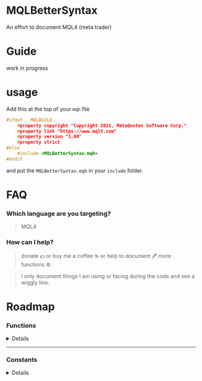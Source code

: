 # MQLBetterSyntax

An effort to document MQL4 (meta trader)

# Guide

work in progress

# usage

Add this at the top of your `mqh` file

```cpp
#ifdef __MQLBUILD__
    #property copyright "Copyright 2021, MetaQuotes Software Corp."
    #property link "https://www.mql5.com"
    #property version "1.00"
    #property strict
#else
    #include <MQLBetterSyntax.mqh>
#endif
```

and put the `MQLBetterSyntax.mqh` in your `include` folder.

# FAQ

### Which language are you targeting?

> MQL4

### How can I help?

> donate :dollar: or buy me a coffee :coffee: or help to document :pen: more functions :gear:

> I only document things I am using or facing during the code and see a wiggly line.

# Roadmap

### Functions

<details>

- [ ] AccountBalance
- [ ] AccountCompany
- [ ] AccountCredit
- [ ] AccountCurrency
- [ ] AccountEquity
- [ ] AccountFreeMargin
- [ ] AccountFreeMarginCheck
- [ ] AccountFreeMarginMode
- [ ] AccountInfoDouble
- [ ] AccountInfoInteger
- [ ] AccountInfoString
- [ ] AccountLeverage
- [ ] AccountMargin
- [ ] AccountName
- [ ] AccountNumber
- [ ] AccountProfit
- [ ] AccountServer
- [ ] AccountStopoutLevel
- [ ] AccountStopoutMode
- [ ] acos
- [ ] Alert
- [ ] ArrayBsearch
- [ ] ArrayCompare
- [ ] ArrayCopy
- [ ] ArrayCopyRates
- [ ] ArrayCopySeries
- [ ] ArrayDimension
- [ ] ArrayFill
- [ ] ArrayFree
- [ ] ArrayGetAsSeries
- [ ] ArrayInitialize
- [ ] ArrayIsDynamic
- [ ] ArrayIsSeries
- [ ] ArrayMaximum
- [ ] ArrayMinimum
- [ ] ArrayRange
- [ ] ArrayResize
- [ ] ArraySetAsSeries
- [ ] ArraySize
- [ ] ArraySort
- [ ] asin
- [ ] atan
- [ ] Bars
- [ ] ceil
- [x] CharArrayToString
- [ ] ChartApplyTemplate
- [ ] ChartClose
- [ ] ChartFirst
- [ ] ChartGetDouble
- [ ] ChartGetInteger
- [ ] ChartGetString
- [ ] ChartID
- [ ] ChartIndicatorDelete
- [ ] ChartIndicatorName
- [ ] ChartIndicatorsTotal
- [ ] ChartNavigate
- [ ] ChartNext
- [ ] ChartOpen
- [ ] CharToStr
- [ ] CharToString
- [ ] ChartPeriod
- [ ] ChartPriceOnDropped
- [ ] ChartRedraw
- [ ] ChartSaveTemplate
- [ ] ChartScreenShot
- [ ] ChartSetDouble
- [ ] ChartSetInteger
- [ ] ChartSetString
- [ ] ChartSetSymbolPeriod
- [ ] ChartSymbol
- [ ] ChartTimeOnDropped
- [ ] ChartTimePriceToXY
- [ ] ChartWindowFind
- [ ] ChartWindowOnDropped
- [ ] ChartXOnDropped
- [ ] ChartXYToTimePrice
- [ ] ChartYOnDropped
- [ ] CheckPointer
- [ ] ColorToARGB
- [ ] ColorToString
- [ ] Comment
- [ ] CopyClose
- [ ] CopyHigh
- [ ] CopyLow
- [ ] CopyOpen
- [ ] CopyRates
- [ ] CopyTickVolume
- [ ] CopyTime
- [ ] cos
- [ ] CryptDecode
- [ ] CryptEncode
- [ ] Day
- [ ] DayOfWeek
- [ ] DayOfYear
- [ ] DebugBreak
- [ ] Digits
- [ ] DoubleToStr
- [ ] DoubleToString
- [ ] EnumToString
- [ ] EventChartCustom
- [ ] EventKillTimer
- [ ] EventSetMillisecondTimer
- [ ] EventSetTimer
- [ ] exp
- [ ] ExpertRemove
- [ ] fabs
- [ ] FileClose
- [ ] FileCopy
- [ ] FileDelete
- [ ] FileFindClose
- [ ] FileFindFirst
- [ ] FileFindNext
- [ ] FileFlush
- [ ] FileGetInteger
- [ ] FileIsEnding
- [ ] FileIsExist
- [ ] FileIsLineEnding
- [ ] FileMove
- [ ] FileOpen
- [ ] FileOpenHistory
- [ ] FileReadArray
- [ ] FileReadBool
- [ ] FileReadDatetime
- [ ] FileReadDouble
- [ ] FileReadFloat
- [ ] FileReadInteger
- [ ] FileReadLong
- [ ] FileReadNumber
- [ ] FileReadString
- [ ] FileReadStruct
- [ ] FileSeek
- [ ] FileSize
- [ ] FileTell
- [ ] FileWrite
- [ ] FileWriteArray
- [ ] FileWriteDouble
- [ ] FileWriteFloat
- [ ] FileWriteInteger
- [ ] FileWriteLong
- [ ] FileWriteString
- [ ] FileWriteStruct
- [ ] floor
- [ ] fmax
- [ ] fmin
- [ ] fmod
- [ ] FolderClean
- [ ] FolderCreate
- [ ] FolderDelete
- [ ] GetLastError
- [x] GetPointer
- [ ] GetTickCount
- [ ] GlobalVariableCheck
- [ ] GlobalVariableDel
- [ ] GlobalVariableGet
- [ ] GlobalVariableName
- [ ] GlobalVariablesDeleteAll
- [ ] GlobalVariableSet
- [ ] GlobalVariableSetOnCondition
- [ ] GlobalVariablesFlush
- [ ] GlobalVariablesTotal
- [ ] GlobalVariableTemp
- [ ] GlobalVariableTime
- [ ] HideTestIndicators
- [ ] Hour
- [ ] iAC
- [ ] iAD
- [ ] iADX
- [ ] iAlligator
- [ ] iAO
- [ ] iATR
- [ ] iBands
- [ ] iBandsOnArray
- [ ] iBars
- [ ] iBarShift
- [ ] iBearsPower
- [ ] iBullsPower
- [ ] iBWMFI
- [ ] iCCI
- [ ] iCCIOnArray
- [ ] iClose
- [ ] iCustom
- [ ] iDeMarker
- [ ] iEnvelopes
- [ ] iEnvelopesOnArray
- [ ] iForce
- [ ] iFractals
- [ ] iGator
- [ ] iHigh
- [ ] iHighest
- [ ] iIchimoku
- [ ] iLow
- [ ] iLowest
- [ ] iMA
- [ ] iMACD
- [ ] iMAOnArray
- [ ] iMFI
- [ ] iMomentum
- [ ] iMomentumOnArray
- [ ] IndicatorBuffers
- [ ] IndicatorCounted
- [ ] IndicatorDigits
- [ ] IndicatorSetDouble
- [ ] IndicatorSetInteger
- [ ] IndicatorSetString
- [ ] IndicatorShortName
- [ ] IntegerToString
- [ ] iOBV
- [ ] iOpen
- [ ] iOsMA
- [ ] iRSI
- [ ] iRSIOnArray
- [ ] iRVI
- [ ] iSAR
- [ ] IsConnected
- [ ] IsDemo
- [ ] IsDllsAllowed
- [ ] IsExpertEnabled
- [ ] IsLibrariesAllowed
- [ ] IsOptimization
- [ ] IsStopped
- [ ] iStdDev
- [ ] iStdDevOnArray
- [ ] IsTesting
- [ ] iStochastic
- [ ] IsTradeAllowed
- [ ] IsTradeContextBusy
- [ ] IsVisualMode
- [ ] iTime
- [ ] iVolume
- [ ] iWPR
- [ ] log
- [ ] log10
- [ ] MarketInfo
- [ ] MathAbs
- [ ] MathArccos
- [ ] MathArcsin
- [ ] MathArctan
- [ ] MathCeil
- [ ] MathCos
- [ ] MathExp
- [ ] MathFloor
- [ ] MathIsValidNumber
- [ ] MathLog
- [ ] MathLog10
- [ ] MathMax
- [ ] MathMin
- [ ] MathMod
- [ ] MathPow
- [ ] MathRand
- [ ] MathRound
- [ ] MathSin
- [ ] MathSqrt
- [ ] MathSrand
- [ ] MathTan
- [ ] MessageBox
- [ ] Minute
- [ ] Month
- [ ] MQLInfoInteger
- [ ] MQLInfoString
- [ ] MQLSetInteger
- [ ] NormalizeDouble
- [ ] ObjectCreate
- [ ] ObjectDelete
- [ ] ObjectDescription
- [ ] ObjectFind
- [ ] ObjectGet
- [ ] ObjectGetDouble
- [ ] ObjectGetFiboDescription
- [ ] ObjectGetInteger
- [ ] ObjectGetShiftByValue
- [ ] ObjectGetString
- [ ] ObjectGetTimeByValue
- [ ] ObjectGetValueByShift
- [ ] ObjectGetValueByTime
- [ ] ObjectMove
- [ ] ObjectName
- [ ] ObjectsDeleteAll
- [ ] ObjectSet
- [ ] ObjectSetDouble
- [ ] ObjectSetFiboDescription
- [ ] ObjectSetInteger
- [ ] ObjectSetString
- [ ] ObjectSetText
- [ ] ObjectsTotal
- [ ] ObjectType
- [ ] OrderClose
- [ ] OrderCloseBy
- [ ] OrderClosePrice
- [ ] OrderCloseTime
- [ ] OrderComment
- [ ] OrderCommission
- [ ] OrderDelete
- [ ] OrderExpiration
- [ ] OrderLots
- [ ] OrderMagicNumber
- [ ] OrderModify
- [ ] OrderOpenPrice
- [ ] OrderOpenTime
- [ ] OrderPrint
- [ ] OrderProfit
- [ ] OrderSelect
- [x] OrderSend
- [ ] OrdersHistoryTotal
- [ ] OrderStopLoss
- [ ] OrdersTotal
- [ ] OrderSwap
- [ ] OrderSymbol
- [ ] OrderTakeProfit
- [ ] OrderTicket
- [ ] OrderType
- [ ] Period
- [ ] Period
- [ ] PeriodSeconds
- [ ] PlaySound
- [ ] Point
- [ ] pow
- [ ] Print
- [ ] PrintFormat
- [ ] rand
- [ ] RefreshRates
- [ ] ResetLastError
- [ ] ResourceCreate
- [ ] ResourceFree
- [ ] ResourceReadImage
- [ ] ResourceSave
- [ ] round
- [ ] Seconds
- [ ] SendFTP
- [ ] SendMail
- [ ] SendNotification
- [ ] SeriesInfoInteger
- [ ] SetIndexArrow
- [ ] SetIndexBuffer
- [ ] SetIndexDrawBegin
- [ ] SetIndexEmptyValue
- [ ] SetIndexLabel
- [ ] SetIndexShift
- [ ] SetIndexStyle
- [ ] SetLevelStyle
- [ ] SetLevelValue
- [ ] ShortArrayToString
- [ ] ShortToString
- [ ] SignalBaseGetDouble
- [ ] SignalBaseGetInteger
- [ ] SignalBaseGetString
- [ ] SignalBaseSelect
- [ ] SignalBaseTotal
- [ ] SignalInfoGetDouble
- [ ] SignalInfoGetInteger
- [ ] SignalInfoGetString
- [ ] SignalInfoSetDouble
- [ ] SignalInfoSetInteger
- [ ] SignalSubscribe
- [ ] SignalUnsubscribe
- [ ] sin
- [ ] Sleep
- [ ] sqrt
- [ ] srand
- [ ] StringAdd
- [ ] StringBufferLen
- [ ] StringCompare
- [ ] StringConcatenate
- [ ] StringFill
- [ ] StringFind
- [ ] StringFormat
- [ ] StringGetChar
- [ ] StringGetCharacter
- [ ] StringInit
- [ ] StringLen
- [ ] StringReplace
- [ ] StringSetChar
- [ ] StringSetCharacter
- [ ] StringSplit
- [ ] StringSubstr
- [x] StringToCharArray
- [ ] StringToColor
- [ ] StringToDouble
- [ ] StringToInteger
- [ ] StringToLower
- [ ] StringToShortArray
- [ ] StringToTime
- [ ] StringToUpper
- [ ] StringTrimLeft
- [ ] StringTrimRight
- [ ] StrToDouble
- [ ] StrToInteger
- [ ] StrToTime
- [ ] StructToTime
- [x] Symbol
- [x] SymbolInfoDouble
- [ ] SymbolInfoInteger
- [ ] SymbolInfoSessionQuote
- [ ] SymbolInfoSessionTrade
- [ ] SymbolInfoString
- [ ] SymbolInfoTick
- [ ] SymbolName
- [ ] SymbolSelect
- [ ] SymbolsTotal
- [ ] tan
- [ ] TerminalClose
- [ ] TerminalCompany
- [ ] TerminalInfoDouble
- [ ] TerminalInfoInteger
- [ ] TerminalInfoString
- [ ] TerminalName
- [ ] TerminalPath
- [ ] TesterStatistics
- [ ] TextGetSize
- [ ] TextOut
- [ ] TextSetFont
- [ ] TimeCurrent
- [ ] TimeDay
- [ ] TimeDaylightSavings
- [ ] TimeDayOfWeek
- [ ] TimeDayOfYear
- [ ] TimeGMT
- [ ] TimeGMTOffset
- [ ] TimeHour
- [ ] TimeLocal
- [ ] TimeMinute
- [ ] TimeMonth
- [ ] TimeSeconds
- [ ] TimeToStr
- [ ] TimeToString
- [ ] TimeToStruct
- [ ] TimeYear
- [ ] UninitializeReason
- [ ] WebRequest
- [ ] WindowBarsPerChart
- [ ] WindowExpertName
- [ ] WindowFind
- [ ] WindowFirstVisibleBar
- [ ] WindowHandle
- [ ] WindowIsVisible
- [ ] WindowOnDropped
- [ ] WindowPriceMax
- [ ] WindowPriceMin
- [ ] WindowPriceOnDropped
- [ ] WindowRedraw
- [ ] WindowScreenShot
- [ ] WindowsTotal
- [ ] WindowTimeOnDropped
- [ ] WindowXOnDropped
- [ ] WindowYOnDropped
- [ ] Year
- [ ] ZeroMemory

</details>

---

### Constants

<details>

- [ ] \_\_DATE\_\_
- [ ] \_\_DATETIME\_\_
- [ ] \_\_FILE\_\_
- [ ] \_\_FUNCSIG\_\_
- [ ] \_\_FUNCTION\_\_
- [ ] \_\_LINE\_\_
- [x] \_\_MQLBUILD**, \_\_MQL4BUILD**
- [ ] \_\_PATH\_\_
- [ ] ACCOUNT_BALANCE
- [ ] ACCOUNT_COMPANY
- [ ] ACCOUNT_CREDIT
- [ ] ACCOUNT_CURRENCY
- [ ] ACCOUNT_EQUITY
- [ ] ACCOUNT_MARGIN_FREE
- [ ] ACCOUNT_LEVERAGE
- [ ] ACCOUNT_LIMIT_ORDERS
- [ ] ACCOUNT_LOGIN
- [ ] ACCOUNT_MARGIN
- [ ] ACCOUNT_MARGIN_LEVEL
- [ ] ACCOUNT_MARGIN_SO_CALL
- [ ] ACCOUNT_MARGIN_SO_MODE
- [ ] ACCOUNT_MARGIN_SO_SO
- [ ] ACCOUNT_NAME
- [ ] ACCOUNT_PROFIT
- [ ] ACCOUNT_SERVER
- [ ] ACCOUNT_STOPOUT_MODE_MONEY
- [ ] ACCOUNT_STOPOUT_MODE_PERCENT
- [ ] ACCOUNT_TRADE_ALLOWED
- [ ] ACCOUNT_TRADE_EXPERT
- [ ] ACCOUNT_TRADE_MODE
- [ ] ACCOUNT_TRADE_MODE_CONTEST
- [ ] ACCOUNT_TRADE_MODE_DEMO
- [ ] ACCOUNT_TRADE_MODE_REAL
- [ ] ALIGN_CENTER
- [ ] ALIGN_LEFT
- [ ] ALIGN_RIGHT
- [ ] ANCHOR_BOTTOM
- [ ] ANCHOR_CENTER
- [ ] ANCHOR_LEFT
- [ ] ANCHOR_LEFT_LOWER
- [ ] ANCHOR_LEFT_UPPER
- [ ] ANCHOR_LOWER
- [ ] ANCHOR_RIGHT
- [ ] ANCHOR_RIGHT_LOWER
- [ ] ANCHOR_RIGHT_UPPER
- [ ] ANCHOR_TOP
- [ ] ANCHOR_UPPER
- [ ] BORDER_FLAT
- [ ] BORDER_RAISED
- [ ] BORDER_SUNKEN
- [ ] CHAR_MAX
- [ ] CHAR_MIN
- [ ] CHART_AUTOSCROLL
- [ ] CHART_BARS
- [ ] CHART_BEGIN
- [ ] CHART_BRING_TO_TOP
- [ ] CHART_CANDLES
- [ ] CHART_COLOR_ASK
- [ ] CHART_COLOR_BACKGROUND
- [ ] CHART_COLOR_BID
- [ ] CHART_COLOR_CANDLE_BEAR
- [ ] CHART_COLOR_CANDLE_BULL
- [ ] CHART_COLOR_CHART_DOWN
- [ ] CHART_COLOR_CHART_LINE
- [ ] CHART_COLOR_CHART_UP
- [ ] CHART_COLOR_FOREGROUND
- [ ] CHART_COLOR_GRID
- [ ] CHART_COLOR_LAST
- [ ] CHART_COLOR_STOP_LEVEL
- [ ] CHART_COLOR_VOLUME
- [ ] CHART_COMMENT
- [ ] CHART_CURRENT_POS
- [ ] CHART_DRAG_TRADE_LEVELS
- [ ] CHART_END
- [ ] CHART_EVENT_MOUSE_MOVE
- [ ] CHART_EVENT_OBJECT_CREATE
- [ ] CHART_EVENT_OBJECT_DELETE
- [ ] CHART_FIRST_VISIBLE_BAR
- [ ] CHART_FIXED_MAX
- [ ] CHART_FIXED_MIN
- [ ] CHART_FIXED_POSITION
- [ ] CHART_FOREGROUND
- [ ] CHART_HEIGHT_IN_PIXELS
- [ ] CHART_IS_OFFLINE
- [ ] CHART_LINE
- [ ] CHART_MODE
- [ ] CHART_MOUSE_SCROLL
- [ ] CHART_POINTS_PER_BAR
- [ ] CHART_PRICE_MAX
- [ ] CHART_PRICE_MIN
- [ ] CHART_SCALE
- [ ] CHART_SCALE_PT_PER_BAR
- [ ] CHART_SCALEFIX
- [ ] CHART_SCALEFIX_11
- [ ] CHART_SHIFT
- [ ] CHART_SHIFT_SIZE
- [ ] CHART_SHOW_ASK_LINE
- [ ] CHART_SHOW_BID_LINE
- [ ] CHART_SHOW_DATE_SCALE
- [ ] CHART_SHOW_GRID
- [ ] CHART_SHOW_LAST_LINE
- [ ] CHART_SHOW_OBJECT_DESCR
- [ ] CHART_SHOW_OHLC
- [ ] CHART_SHOW_PERIOD_SEP
- [ ] CHART_SHOW_PRICE_SCALE
- [ ] CHART_SHOW_TRADE_LEVELS
- [ ] CHART_SHOW_VOLUMES
- [ ] CHART_VISIBLE_BARS
- [ ] CHART_VOLUME_HIDE
- [ ] CHART_VOLUME_TICK
- [ ] CHART_WIDTH_IN_BARS
- [ ] CHART_WIDTH_IN_PIXELS
- [ ] CHART_WINDOW_HANDLE
- [ ] CHART_WINDOW_IS_VISIBLE
- [ ] CHART_WINDOW_YDISTANCECHART_WINDOWS_TOTAL
- [ ] CHARTEVENT_CHART_CHANGE
- [ ] CHARTEVENT_CLICK
- [ ] CHARTEVENT_CUSTOM
- [ ] CHARTEVENT_CUSTOM_LAST
- [ ] CHARTEVENT_KEYDOWN
- [ ] CHARTEVENT_MOUSE_MOVE
- [ ] CHARTEVENT_OBJECT_CHANGE
- [ ] CHARTEVENT_OBJECT_CLICK
- [ ] CHARTEVENT_OBJECT_CREATE
- [ ] CHARTEVENT_OBJECT_DELETE
- [ ] CHARTEVENT_OBJECT_DRAG
- [ ] CHARTEVENT_OBJECT_ENDEDIT
- [ ] CHARTS_MAX
- [x] CLR_NONE, clrNONE
- [x] clrAliceBlue
- [x] clrAntiqueWhite
- [x] clrAqua
- [x] clrAquamarine
- [x] clrBeige
- [x] clrBisque
- [x] clrBlack
- [x] clrBlanchedAlmond
- [x] clrBlue
- [x] clrBlueViolet
- [x] clrBrown
- [x] clrBurlyWood
- [x] clrCadetBlue
- [x] clrChartreuse
- [x] clrChocolate
- [x] clrCoral
- [x] clrCornflowerBlue
- [x] clrCornsilk
- [x] clrCrimson
- [x] clrDarkBlue
- [x] clrDarkGoldenrod
- [x] clrDarkGray
- [x] clrDarkGreen
- [x] clrDarkKhaki
- [x] clrDarkOliveGreen
- [x] clrDarkOrange
- [x] clrDarkOrchid
- [x] clrDarkSalmon
- [x] clrDarkSeaGreen
- [x] clrDarkSlateBlue
- [x] clrDarkSlateGray
- [x] clrDarkTurquoise
- [x] clrDarkViolet
- [x] clrDeepPink
- [x] clrDeepSkyBlue
- [x] clrDimGray
- [x] clrDodgerBlue
- [x] clrFireBrick
- [x] clrForestGreen
- [x] clrGainsboro
- [x] clrGold
- [x] clrGoldenrod
- [x] clrGray
- [x] clrGreen
- [x] clrGreenYellow
- [x] clrHoneydew
- [x] clrHotPink
- [x] clrIndianRed
- [x] clrIndigo
- [x] clrIvory
- [x] clrKhaki
- [x] clrLavender
- [x] clrLavenderBlush
- [x] clrLawnGreen
- [x] clrLemonChiffon
- [x] clrLightBlue
- [x] clrLightCoral
- [x] clrLightCyan
- [x] clrLightGoldenrod
- [x] clrLightGray
- [x] clrLightGreen
- [x] clrLightPink
- [x] clrLightSalmon
- [x] clrLightSeaGreen
- [x] clrLightSkyBlue
- [x] clrLightSlateGray
- [x] clrLightSteelBlue
- [x] clrLightYellow
- [x] clrLime
- [x] clrLimeGreen
- [x] clrLinen
- [x] clrMagenta
- [x] clrMaroon
- [x] clrMediumAquamarine
- [x] clrMediumBlue
- [x] clrMediumOrchid
- [x] clrMediumPurple
- [x] clrMediumSeaGreen
- [x] clrMediumSlateBlue
- [x] clrMediumSpringGreen
- [x] clrMediumTurquoise
- [x] clrMediumVioletRed
- [x] clrMidnightBlue
- [x] clrMintCream
- [x] clrMistyRose
- [x] clrMoccasin
- [x] clrNavajoWhite
- [x] clrNavy
- [x] clrOldLace
- [x] clrOlive
- [x] clrOliveDrab
- [x] clrOrange
- [x] clrOrangeRed
- [x] clrOrchid
- [x] clrPaleGoldenrod
- [x] clrPaleGreen
- [x] clrPaleTurquoise
- [x] clrPaleVioletRed
- [x] clrPapayaWhip
- [x] clrPeachPuff
- [x] clrPeru
- [x] clrPink
- [x] clrPlum
- [x] clrPowderBlue
- [x] clrPurple
- [x] clrRed
- [x] clrRosyBrown
- [x] clrRoyalBlue
- [x] clrSaddleBrown
- [x] clrSalmon
- [x] clrSandyBrown
- [x] clrSeaGreen
- [x] clrSeashell
- [x] clrSienna
- [x] clrSilver
- [x] clrSkyBlue
- [x] clrSlateBlue
- [x] clrSlateGray
- [x] clrSnow
- [x] clrSpringGreen
- [x] clrSteelBlue
- [x] clrTan
- [x] clrTeal
- [x] clrThistle
- [x] clrTomato
- [x] clrTurquoise
- [x] clrViolet
- [x] clrWheat
- [x] clrWhite
- [x] clrWhiteSmoke
- [x] clrYellow
- [x] clrYellowGreen
- [ ] CORNER_LEFT_LOWER
- [ ] CORNER_LEFT_UPPER
- [ ] CORNER_RIGHT_LOWER
- [ ] CORNER_RIGHT_UPPER
- [x] CP_ACP
- [x] CP_MACCP
- [x] CP_OEMCP
- [x] CP_SYMBOL
- [x] CP_THREAD_ACP
- [x] CP_UTF7
- [x] CP_UTF8
- [ ] CRYPT_AES128
- [ ] CRYPT_AES256
- [ ] CRYPT_ARCH_ZIP
- [ ] CRYPT_BASE64
- [ ] CRYPT_DES
- [ ] CRYPT_HASH_MD5
- [ ] CRYPT_HASH_SHA1
- [ ] CRYPT_HASH_SHA256
- [ ] DBL_DIG
- [ ] DBL_EPSILON
- [ ] DBL_MANT_DIG
- [ ] DBL_MAX
- [ ] DBL_MAX_10_EXP
- [ ] DBL_MAX_EXP
- [ ] DBL_MIN
- [ ] DBL_MIN_10_EXP
- [ ] DBL_MIN_EXP
- [ ] DRAW_ARROW
- [ ] DRAW_HISTOGRAM
- [ ] DRAW_LINE
- [ ] DRAW_NONE
- [ ] DRAW_SECTION
- [ ] DRAW_ZIGZAG
- [ ] EMPTY
- [ ] EMPTY_VALUE
- [ ] ERR_ACCOUNT_DISABLED
- [ ] ERR_ARRAY_AS_PARAMETER_EXPECTED
- [ ] ERR_ARRAY_INDEX_OUT_OF_RANGE
- [ ] ERR_ARRAY_INVALID
- [ ] ERR_BROKER_BUSY
- [ ] ERR_CANNOT_CALL_FUNCTION
- [ ] ERR_CANNOT_LOAD_LIBRARY
- [ ] ERR_CANNOT_OPEN_FILE
- [ ] ERR_CHART_NOREPLY
- [ ] ERR_CHART_NOT_FOUND
- [ ] ERR_CHART_PROP_INVALID
- [ ] ERR_CHARTINDICATOR_NOT_FOUND
- [ ] ERR_CHARTWINDOW_NOT_FOUND
- [ ] ERR_COMMON_ERROR
- [ ] ERR_CUSTOM_INDICATOR_ERROR
- [ ] ERR_DLL_CALLS_NOT_ALLOWED
- [ ] ERR_DLLFUNC_CRITICALERROR
- [ ] ERR_DOUBLE_PARAMETER_EXPECTED
- [ ] ERR_END_OF_FILE
- [ ] ERR_EXTERNAL_CALLS_NOT_ALLOWED
- [ ] ERR_FILE_ARRAYRESIZE_ERROR
- [ ] ERR_FILE_BIN_STRINGSIZE
- [ ] ERR_FILE_BUFFER_ALLOCATION_ERROR
- [ ] ERR_FILE_CANNOT_CLEAN_DIRECTORY
- [ ] ERR_FILE_CANNOT_DELETE
- [ ] ERR_FILE_CANNOT_DELETE_DIRECTORY
- [ ] ERR_FILE_CANNOT_OPEN
- [ ] ERR_FILE_CANNOT_REWRITE
- [ ] ERR_FILE_DIRECTORY_NOT_EXIST
- [ ] ERR_FILE_INCOMPATIBLE
- [ ] ERR_FILE_INVALID_HANDLE
- [ ] ERR_FILE_IS_DIRECTORY
- [ ] ERR_FILE_NOT_BIN
- [ ] ERR_FILE_NOT_CSV
- [ ] ERR_FILE_NOT_DIRECTORY
- [ ] ERR_FILE_NOT_EXIST
- [ ] ERR_FILE_NOT_TOREAD
- [ ] ERR_FILE_NOT_TOWRITE
- [ ] ERR_FILE_NOT_TXT
- [ ] ERR_FILE_NOT_TXTORCSV
- [ ] ERR_FILE_READ_ERROR
- [ ] ERR_FILE_STRINGRESIZE_ERROR
- [ ] ERR_FILE_STRUCT_WITH_OBJECTS
- [ ] ERR_FILE_TOO_LONG_FILENAME
- [ ] ERR_FILE_TOO_MANY_OPENED
- [ ] ERR_FILE_WRITE_ERROR
- [ ] ERR_FILE_WRONG_DIRECTORYNAME
- [ ] ERR_FILE_WRONG_FILENAME
- [ ] ERR_FILE_WRONG_HANDLE
- [ ] ERR_FORMAT_TOO_MANY_FORMATTERS
- [ ] ERR_FORMAT_TOO_MANY_PARAMETERS
- [ ] ERR_FUNC_NOT_ALLOWED_IN_TESTING
- [ ] ERR_FUNCTION_NOT_CONFIRMED
- [ ] ERR_GLOBAL_VARIABLE_NOT_FOUND
- [ ] ERR_GLOBAL_VARIABLES_PROCESSING
- [ ] ERR_HISTORY_WILL_UPDATED
- [ ] ERR_INCOMPATIBLE_ARRAYS
- [ ] ERR_INCOMPATIBLE_FILEACCESS
- [ ] ERR_INCORRECT_SERIESARRAY_USING
- [ ] ERR_INDICATOR_CANNOT_INIT
- [ ] ERR_INDICATOR_CANNOT_LOAD
- [ ] ERR_INTEGER_PARAMETER_EXPECTED
- [ ] ERR_INTERNAL_ERROR
- [ ] ERR_INVALID_ACCOUNT
- [ ] ERR_INVALID_FUNCTION_PARAMSCNT
- [ ] ERR_INVALID_FUNCTION_PARAMVALUE
- [ ] ERR_INVALID_POINTER
- [ ] ERR_INVALID_PRICE
- [ ] ERR_INVALID_PRICE_PARAM
- [ ] ERR_INVALID_STOPS
- [ ] ERR_INVALID_TICKET
- [ ] ERR_INVALID_TRADE_PARAMETERS
- [ ] ERR_INVALID_TRADE_VOLUME
- [ ] ERR_LONG_POSITIONS_ONLY_ALLOWED
- [ ] ERR_LONGS_NOT_ALLOWED
- [ ] ERR_MALFUNCTIONAL_TRADE
- [ ] ERR_MARKET_CLOSED
- [ ] ERR_NO_CONNECTION
- [ ] ERR_NO_ERROR
- [ ] ERR_NO_HISTORY_DATA
- [ ] ERR_NO_MEMORY_FOR_ARRAYSTRING
- [ ] ERR_NO_MEMORY_FOR_CALL_STACK
- [ ] ERR_NO_MEMORY_FOR_HISTORY
- [ ] ERR_NO_MEMORY_FOR_PARAM_STRING
- [ ] ERR_NO_MEMORY_FOR_RETURNED_STR
- [ ] ERR_NO_MEMORY_FOR_TEMP_STRING
- [ ] ERR_NO_MQLERROR
- [ ] ERR_NO_OBJECT_NAME
- [ ] ERR_NO_ORDER_SELECTED
- [ ] ERR_NO_RESULT
- [ ] ERR_NO_SPECIFIED_SUBWINDOW
- [ ] ERR_NOT_ENOUGH_MONEY
- [ ] ERR_NOT_ENOUGH_RIGHTS
- [ ] ERR_NOT_ENOUGH_STACK_FOR_PARAM
- [ ] ERR_NOT_INITIALIZED_ARRAY
- [ ] ERR_NOT_INITIALIZED_ARRAYSTRING
- [ ] ERR_NOT_INITIALIZED_STRING
- [ ] ERR_NOTIFICATION_ERROR
- [ ] ERR_NOTIFICATION_PARAMETER
- [ ] ERR_NOTIFICATION_SETTINGS
- [ ] ERR_NOTIFICATION_TOO_FREQUENT
- [ ] ERR_OBJECT_ALREADY_EXISTS
- [ ] ERR_OBJECT_COORDINATES_ERROR
- [ ] ERR_OBJECT_DOES_NOT_EXIST
- [ ] ERR_OFF_QUOTES
- [ ] ERR_OLD_VERSION
- [ ] ERR_ORDER_LOCKED
- [ ] ERR_OUT_OF_MEMORY
- [ ] ERR_PRICE_CHANGED
- [ ] ERR_RECURSIVE_STACK_OVERFLOW
- [ ] ERR_REMAINDER_FROM_ZERO_DIVIDE
- [ ] ERR_REQUOTE
- [ ] ERR_RESOURCE_DUPLICATED
- [ ] ERR_RESOURCE_NOT_FOUND
- [ ] ERR_RESOURCE_NOT_SUPPORTED
- [ ] ERR_SEND_MAIL_ERROR
- [ ] ERR_SERVER_BUSY
- [ ] ERR_SHORTS_NOT_ALLOWED
- [ ] ERR_SOME_ARRAY_ERROR
- [ ] ERR_SOME_FILE_ERROR
- [ ] ERR_SOME_OBJECT_ERROR
- [ ] ERR_STRING_FUNCTION_INTERNAL
- [ ] ERR_STRING_PARAMETER_EXPECTED
- [ ] ERR_SYMBOL_SELECT
- [ ] ERR_SYSTEM_BUSY
- [ ] ERR_TOO_FREQUENT_REQUESTS
- [ ] ERR_TOO_LONG_STRING
- [ ] ERR_TOO_MANY_OPENED_FILES
- [ ] ERR_TOO_MANY_REQUESTS
- [ ] ERR_TRADE_CONTEXT_BUSY
- [ ] ERR_TRADE_DISABLED
- [ ] ERR_TRADE_ERROR
- [ ] ERR_TRADE_EXPERT_DISABLED_BY_SERVER
- [ ] ERR_TRADE_EXPIRATION_DENIED
- [ ] ERR_TRADE_HEDGE_PROHIBITED
- [ ] ERR_TRADE_MODIFY_DENIED
- [ ] ERR_TRADE_NOT_ALLOWED
- [ ] ERR_TRADE_PROHIBITED_BY_FIFO
- [ ] ERR_TRADE_TIMEOUT
- [ ] ERR_TRADE_TOO_MANY_ORDERS
- [ ] ERR_UNKNOWN_COMMAND
- [ ] ERR_UNKNOWN_OBJECT_PROPERTY
- [ ] ERR_UNKNOWN_OBJECT_TYPE
- [ ] ERR_UNKNOWN_SYMBOL
- [ ] ERR_USER_ERROR_FIRST
- [ ] ERR_WEBREQUEST_CONNECT_FAILED
- [ ] ERR_WEBREQUEST_INVALID_ADDRESS
- [ ] ERR_WEBREQUEST_REQUEST_FAILED
- [ ] ERR_WEBREQUEST_TIMEOUT
- [ ] ERR_WRONG_FILE_NAME
- [ ] ERR_WRONG_FUNCTION_POINTER
- [ ] ERR_WRONG_JUMP
- [ ] ERR_ZERO_DIVIDE
- [ ] FILE_ACCESS_DATE
- [ ] FILE_ANSI
- [ ] FILE_BIN
- [ ] FILE_COMMON
- [ ] FILE_CREATE_DATE
- [ ] FILE_CSV
- [ ] FILE_END
- [ ] FILE_EXISTS
- [ ] FILE_IS_ANSI
- [ ] FILE_IS_BINARY
- [ ] FILE_IS_COMMON
- [ ] FILE_IS_CSV
- [ ] FILE_IS_READABLE
- [ ] FILE_IS_TEXT
- [ ] FILE_IS_WRITABLE
- [ ] FILE_LINE_END
- [ ] FILE_MODIFY_DATE
- [ ] FILE_POSITION
- [ ] FILE_READ
- [ ] FILE_REWRITE
- [ ] FILE_SHARE_READ
- [ ] FILE_SHARE_WRITE
- [ ] FILE_SIZE
- [ ] FILE_TXT
- [ ] FILE_UNICODE
- [ ] FILE_WRITE
- [ ] FLT_DIG
- [ ] FLT_EPSILONFLT_MANT_DIG
- [ ] FLT_MAX
- [ ] FLT_MAX_10_EXP
- [ ] FLT_MAX_EXP
- [ ] FLT_MIN
- [ ] FLT_MIN_10_EXP
- [ ] FLT_MIN_EXP
- [ ] FRIDAY
- [ ] GANN_DOWN_TREND
- [ ] GANN_UP_TREND
- [ ] IDABORT
- [ ] IDCANCEL
- [ ] IDCONTINUE
- [ ] IDIGNORE
- [ ] IDNO
- [ ] IDOK
- [ ] IDRETRY
- [ ] IDTRYAGAIN
- [ ] IDYES
- [ ] INDICATOR_DIGITS
- [ ] INDICATOR_HEIGHT
- [ ] INDICATOR_LEVELCOLOR
- [ ] INDICATOR_LEVELS
- [ ] INDICATOR_LEVELSTYLE
- [ ] INDICATOR_LEVELTEXT
- [ ] INDICATOR_LEVELVALUE
- [ ] INDICATOR_LEVELWIDTH
- [ ] INDICATOR_MAXIMUM
- [ ] INDICATOR_MINIMUM
- [ ] INDICATOR_SHORTNAME
- [ ] INT_MAX
- [ ] INT_MIN
- [ ] INVALID_HANDLE
- [ ] IS_DEBUG_MODE
- [ ] IS_PROFILE_MODE
- [ ] LONG_MAX
- [ ] LONG_MIN
- [ ] M_1_PI
- [ ] M_2_PI
- [ ] M_2_SQRTPI
- [ ] M_E
- [ ] M_LN10
- [ ] M_LN2
- [ ] M_LOG10E
- [ ] M_LOG2E
- [ ] M_PI
- [ ] M_PI_2
- [ ] M_PI_4
- [ ] M_SQRT1_2
- [ ] M_SQRT2
- [ ] MB_ABORTRETRYIGNORE
- [ ] MB_CANCELTRYCONTINUE
- [ ] MB_DEFBUTTON1
- [ ] MB_DEFBUTTON2
- [ ] MB_DEFBUTTON3
- [ ] MB_DEFBUTTON4
- [ ] MB_ICONEXCLAMATION,
- [ ] MB_ICONWARNING
- [ ] MB_ICONINFORMATION,
- [ ] MB_ICONASTERISK
- [ ] MB_ICONQUESTION
- [ ] MB_ICONSTOP,
- [ ] MB_ICONERROR,
- [ ] MB_ICONHAND
- [ ] MB_OK
- [ ] MB_OKCANCEL
- [ ] MB_RETRYCANCEL
- [ ] MB_YESNO
- [ ] MB_YESNOCANCEL
- [x] MODE_ASK
- [x] MODE_BID
- [ ] MODE_CHIKOUSPAN
- [ ] MODE_CLOSE
- [ ] MODE_DIGITS
- [ ] MODE_EMA
- [ ] MODE_EXPIRATION
- [ ] MODE_FREEZELEVEL
- [ ] MODE_GATORJAW
- [ ] MODE_GATORLIPS
- [ ] MODE_GATORTEETH
- [ ] MODE_HIGH
- [ ] MODE_HISTORY
- [ ] MODE_KIJUNSEN
- [x] MODE_LOTSIZE
- [x] MODE_LOTSTEP
- [ ] MODE_LOW
- [ ] MODE_LOWER
- [ ] MODE_LWMA
- [ ] MODE_MAIN
- [x] MODE_MARGINCALCMODE
- [x] MODE_MARGINHEDGED
- [x] MODE_MARGININIT
- [x] MODE_MARGINMAINTENANCE
- [x] MODE_MARGINREQUIRED
- [x] MODE_MAXLOT
- [ ] MODE_MINLOT
- [ ] MODE_MINUSDI
- [ ] MODE_OPEN
- [ ] MODE_PLUSDI
- [x] MODE_POINT
- [x] MODE_PROFITCALCMODE
- [ ] MODE_SENKOUSPANA
- [ ] MODE_SENKOUSPANB
- [ ] MODE_SIGNAL
- [ ] MODE_SMA
- [ ] MODE_SMMA
- [x] MODE_SPREAD
- [ ] MODE_STARTING
- [x] MODE_STOPLEVEL
- [x] MODE_SWAPLONG
- [x] MODE_SWAPSHORT
- [ ] MODE_SWAPTYPE
- [ ] MODE_TENKANSEN
- [x] MODE_TICKSIZE
- [x] MODE_TICKVALUE
- [ ] MODE_TIME
- [ ] MODE_TRADEALLOWED
- [ ] MODE_TRADES
- [ ] MODE_UPPER
- [ ] MODE_VOLUME
- [ ] MONDAY
- [ ] MQL_DEBUG
- [ ] MQL_DLLS_ALLOWED
- [ ] QL_OPTIMIZATION
- [ ] MQL_PROFILER
- [ ] MQL_PROGRAM_NAME
- [ ] MQL_PROGRAM_PATH
- [ ] MQL_PROGRAM_TYPE
- [ ] MQL_SIGNALS_ALLOWED
- [ ] MQL_TESTER
- [ ] MQL_TRADE_ALLOWED
- [ ] MQL_VISUAL_MODE
- [ ] NULL
- [ ] OBJ_ALL_PERIODS
- [ ] OBJ_ARROW
- [ ] OBJ_ARROW_BUY
- [ ] OBJ_ARROW_CHECK
- [ ] OBJ_ARROW_DOWN
- [ ] OBJ_ARROW_LEFT_PRICE
- [ ] OBJ_ARROW_RIGHT_PRICE
- [ ] OBJ_ARROW_SELL
- [ ] OBJ_ARROW_STOP
- [ ] OBJ_ARROW_THUMB_DOWN
- [ ] OBJ_ARROW_THUMB_UP
- [ ] OBJ_ARROW_UP
- [ ] OBJ_BITMAP
- [ ] OBJ_BITMAP_LABEL
- [ ] OBJ_BUTTON
- [ ] OBJ_CHANNEL
- [ ] OBJ_CYCLES
- [ ] OBJ_EDIT
- [ ] OBJ_ELLIPSE
- [ ] OBJ_EVENT
- [ ] OBJ_EXPANSION
- [ ] OBJ_FIBO
- [ ] OBJ_FIBOARC
- [ ] OBJ_FIBOCHANNEL
- [ ] OBJ_FIBOFAN
- [ ] OBJ_FIBOTIMES
- [ ] OBJ_GANNFAN
- [ ] OBJ_GANNGRID
- [ ] OBJ_GANNLINE
- [ ] OBJ_HLINE
- [ ] OBJ_LABEL
- [ ] OBJ_NO_PERIODS, EMPTY
- [ ] OBJ_PERIOD_D1
- [ ] OBJ_PERIOD_H1
- [ ] OBJ_PERIOD_H4
- [ ] OBJ_PERIOD_M1
- [ ] OBJ_PERIOD_M15
- [ ] OBJ_PERIOD_M30
- [ ] OBJ_PERIOD_M5
- [ ] OBJ_PERIOD_MN1
- [ ] OBJ_PERIOD_W1
- [ ] OBJ_PITCHFORK
- [ ] OBJ_RECTANGLE
- [ ] OBJ_RECTANGLE_LABEL
- [ ] OBJ_REGRESSION
- [ ] OBJ_STDDEVCHANNEL
- [ ] OBJ_TEXT
- [ ] OBJ_TREND
- [ ] OBJ_TRENDBYANGLE
- [ ] OBJ_TRIANGLE
- [ ] OBJ_VLINE
- [ ] OBJPROP_ALIGN
- [ ] OBJPROP_ANCHOR
- [ ] OBJPROP_ANGLE
- [ ] OBJPROP_ARROWCODE
- [ ] OBJPROP_BACK
- [ ] OBJPROP_BGCOLOR
- [ ] OBJPROP_BMPFILE
- [ ] OBJPROP_BORDER_COLOR
- [ ] OBJPROP_BORDER_TYPE
- [ ] OBJPROP_COLOR
- [ ] OBJPROP_CORNER
- [ ] OBJPROP_CREATETIME
- [ ] OBJPROP_DEVIATION
- [ ] OBJPROP_DRAWLINES
- [ ] OBJPROP_ELLIPSE
- [ ] OBJPROP_FIBOLEVELS
- [ ] OBJPROP_FIRSTLEVEL+n
- [ ] OBJPROP_FONT
- [ ] OBJPROP_FONTSIZE
- [ ] OBJPROP_HIDDEN
- [ ] OBJPROP_LEVELCOLOR
- [ ] OBJPROP_LEVELS
- [ ] OBJPROP_LEVELSTYLE
- [ ] OBJPROP_LEVELTEXT
- [ ] OBJPROP_LEVELVALUE
- [ ] OBJPROP_LEVELWIDTH
- [ ] OBJPROP_NAME
- [ ] OBJPROP_PRICE
- [ ] OBJPROP_PRICE1
- [ ] OBJPROP_PRICE2
- [ ] OBJPROP_PRICE3
- [ ] OBJPROP_RAY
- [ ] OBJPROP_RAY_RIGHT
- [ ] OBJPROP_READONLY
- [ ] OBJPROP_SCALE
- [ ] OBJPROP_SELECTABLE
- [ ] OBJPROP_SELECTED
- [ ] OBJPROP_STATE
- [ ] OBJPROP_STYLE
- [ ] OBJPROP_SYMBOL
- [ ] OBJPROP_TEXT
- [ ] OBJPROP_TIME
- [ ] OBJPROP_TIME1
- [ ] OBJPROP_TIME2
- [ ] OBJPROP_TIME3
- [ ] OBJPROP_TIMEFRAMES
- [ ] OBJPROP_TOOLTIP
- [ ] OBJPROP_TYPE
- [ ] OBJPROP_WIDTH
- [ ] OBJPROP_XDISTANCE
- [ ] OBJPROP_XOFFSET
- [ ] OBJPROP_XSIZE
- [ ] OBJPROP_YDISTANCE
- [ ] OBJPROP_YOFFSET
- [ ] OBJPROP_YSIZE
- [ ] OBJPROP_ZORDER
- [x] OP_BUY
- [x] OP_BUYLIMIT
- [x] OP_BUYSTOP
- [x] OP_SELL
- [x] OP_SELLLIMIT
- [x] OP_SELLSTOP
- [ ] PERIOD_CURRENT
- [ ] PERIOD_D1
- [ ] PERIOD_H1
- [ ] PERIOD_H12
- [ ] PERIOD_H2
- [ ] PERIOD_H3
- [ ] PERIOD_H4
- [ ] PERIOD_H6
- [ ] PERIOD_H8
- [ ] PERIOD_M1
- [ ] PERIOD_M10
- [ ] PERIOD_M12
- [ ] PERIOD_M15
- [ ] PERIOD_M2
- [ ] PERIOD_M20
- [ ] PERIOD_M3
- [ ] PERIOD_M30
- [ ] PERIOD_M4
- [ ] PERIOD_M5
- [ ] PERIOD_M6
- [ ] PERIOD_MN1
- [ ] PERIOD_W1
- [ ] POINTER_AUTOMATIC
- [ ] POINTER_DYNAMIC
- [ ] POINTER_INVALID
- [ ] PRICE_CLOSE
- [ ] PRICE_HIGH
- [ ] PRICE_LOW
- [ ] PRICE_MEDIAN
- [ ] PRICE_OPEN
- [ ] PRICE_TYPICAL
- [ ] PRICE_WEIGHTED
- [ ] REASON_ACCOUNT
- [ ] REASON_CHARTCHANGE
- [ ] REASON_CHARTCLOSE
- [ ] REASON_CLOSE
- [ ] REASON_INITFAILED
- [ ] REASON_PARAMETERS
- [ ] REASON_PROGRAM
- [ ] REASON_RECOMPILE
- [ ] REASON_REMOVE
- [ ] REASON_TEMPLATE
- [ ] SATURDAY
- [ ] SEEK_CUR
- [ ] SEEK_END
- [ ] SEEK_SET
- [ ] SELECT_BY_POS
- [ ] SELECT_BY_TICKET
- [ ] SERIES_BARS_COUNT
- [ ] SERIES_FIRSTDATE
- [ ] SERIES_LASTBAR_DATE
- [ ] SERIES_SERVER_FIRSTDATE
- [ ] SHORT_MAX
- [ ] SHORT_MIN
- [ ] SIGNAL_BASE_AUTHOR_LOGIN
- [ ] SIGNAL_BASE_BALANCE
- [ ] SIGNAL_BASE_BROKER
- [ ] SIGNAL_BASE_BROKER_SERVER
- [ ] SIGNAL_BASE_CURRENCY
- [ ] SIGNAL_BASE_DATE_PUBLISHED
- [ ] SIGNAL_BASE_DATE_STARTED
- [ ] SIGNAL_BASE_EQUITY
- [ ] SIGNAL_BASE_GAIN
- [ ] SIGNAL_BASE_ID
- [ ] SIGNAL_BASE_LEVERAGE
- [ ] SIGNAL_BASE_MAX_DRAWDOWN
- [ ] SIGNAL_BASE_NAME
- [ ] SIGNAL_BASE_PIPS
- [ ] SIGNAL_BASE_PRICE
- [ ] SIGNAL_BASE_RATING
- [ ] SIGNAL_BASE_ROI
- [ ] SIGNAL_BASE_SUBSCRIBERS
- [ ] SIGNAL_BASE_TRADE_MODE
- [ ] SIGNAL_BASE_TRADES
- [ ] SIGNAL_INFO_CONFIRMATIONS_DISABLED
- [ ] SIGNAL_INFO_COPY_SLTP
- [ ] SIGNAL_INFO_DEPOSIT_PERCENT
- [ ] SIGNAL_INFO_EQUITY_LIMIT
- [ ] SIGNAL_INFO_ID
- [ ] SIGNAL_INFO_NAME
- [ ] SIGNAL_INFO_SLIPPAGE
- [ ] SIGNAL_INFO_SUBSCRIPTION_ENABLED
- [ ] SIGNAL_INFO_TERMS_AGREE
- [ ] SIGNAL_INFO_VOLUME_PERCENT
- [ ] STAT_BALANCE_DD
- [ ] STAT_BALANCE_DD_RELATIVE
- [ ] STAT_BALANCE_DDREL_PERCENT
- [ ] STAT_BALANCEDD_PERCENT
- [ ] STAT_BALANCEMIN
- [ ] STAT_CONLOSSMAX
- [ ] STAT_CONLOSSMAX_TRADES
- [ ] STAT_CONPROFITMAX
- [ ] STAT_CONPROFITMAX_TRADES
- [ ] STAT_CUSTOM_ONTESTER
- [ ] STAT_DEALS
- [ ] STAT_EQUITY_DD
- [ ] STAT_EQUITY_DD_RELATIVE
- [ ] STAT_EQUITY_DDREL_PERCENT
- [ ] STAT_EQUITYDD_PERCENT
- [ ] STAT_EQUITYMIN
- [ ] STAT_EXPECTED_PAYOFF
- [ ] STAT_GROSS_LOSS
- [ ] STAT_GROSS_PROFIT
- [ ] STAT_INITIAL_DEPOSIT
- [ ] STAT_LONG_TRADES
- [ ] STAT_LOSS_TRADES
- [ ] STAT_LOSSTRADES_AVGCON
- [ ] STAT_MAX_CONLOSS_TRADES
- [ ] STAT_MAX_CONLOSSES
- [ ] STAT_MAX_CONPROFIT_TRADES
- [ ] STAT_MAX_CONWINS
- [ ] STAT_MAX_LOSSTRADE
- [ ] STAT_MAX_PROFITTRADE
- [ ] STAT_MIN_MARGINLEVEL
- [ ] STAT_PROFIT
- [ ] STAT_PROFIT_FACTOR
- [ ] STAT_PROFIT_LONGTRADES
- [ ] STAT_PROFIT_SHORTTRADES
- [ ] STAT_PROFIT_TRADES
- [ ] STAT_PROFITTRADES_AVGCON
- [ ] STAT_RECOVERY_FACTOR
- [ ] STAT_SHARPE_RATIO
- [ ] STAT_SHORT_TRADES
- [ ] STAT_TRADES
- [ ] STAT_WITHDRAWAL
- [ ] STO_CLOSECLOSE
- [ ] STO_LOWHIGH
- [ ] STYLE_DASH
- [ ] STYLE_DASHDOT
- [ ] STYLE_DASHDOTDOT
- [ ] STYLE_DOT
- [ ] STYLE_SOLID
- [ ] SUNDAY
- [ ] SYMBOL_ARROWDOWN
- [ ] SYMBOL_ARROWUP
- [x] SYMBOL_ASK
- [x] SYMBOL_ASKHIGH
- [x] SYMBOL_ASKLOW
- [x] SYMBOL_BID
- [x] SYMBOL_BIDHIGH
- [x] SYMBOL_BIDLOW
- [ ] SYMBOL_CHECKSIGN
- [ ] SYMBOL_CURRENCY_BASE
- [ ] SYMBOL_CURRENCY_MARGIN
- [ ] SYMBOL_CURRENCY_PROFIT
- [ ] SYMBOL_DESCRIPTION
- [ ] SYMBOL_DIGITS
- [ ] SYMBOL_EXPIRATION_MODE SYMBOL_EXPIRATION_TIME
- [ ] SYMBOL_FILLING_MODE
- [x] SYMBOL_LAST
- [x] SYMBOL_LASTHIGH
- [x] SYMBOL_LASTLOW
- [ ] SYMBOL_LEFTPRICE
- [ ] SYMBOL_MARGIN_INITIAL
- [ ] SYMBOL_MARGIN_LIMIT
- [x] SYMBOL_MARGIN_LONG
- [x] SYMBOL_MARGIN_MAINTENANCE
- [x] SYMBOL_MARGIN_SHORT
- [x] SYMBOL_MARGIN_STOP
- [x] SYMBOL_MARGIN_STOPLIMIT
- [ ] SYMBOL_ORDER_MODE
- [ ] SYMBOL_PATH
- [x] SYMBOL_POINT
- [ ] SYMBOL_RIGHTPRICE
- [ ] SYMBOL_SELECT
- [x] SYMBOL_SESSION_AW
- [ ] SYMBOL_SESSION_BUY_ORDERS
- [ ] SYMBOL_SESSION_BUY_ORDERS_VOLUME
- [x] SYMBOL_SESSION_CLOSE
- [ ] SYMBOL_SESSION_DEALS
- [ ] SYMBOL_SESSION_INTEREST
- [ ] SYMBOL_SESSION_OPEN
- [x] SYMBOL_SESSION_PRICE_LIMIT_MAX
- [x] SYMBOL_SESSION_PRICE_LIMIT_MIN
- [x] SYMBOL_SESSION_PRICE_SETTLEMENT
- [ ] SYMBOL_SESSION_SELL_ORDERS
- [x] SYMBOL_SESSION_SELL_ORDERS_VOLUME
- [ ] SYMBOL_SESSION_TURNOVER
- [x] SYMBOL_SESSION_VOLUME
- [ ] SYMBOL_SPREAD
- [ ] SYMBOL_SPREAD_FLOAT
- [ ] SYMBOL_START_TIME
- [ ] SYMBOL_STOPSIGN
- [x] SYMBOL_SWAP_LONG
- [ ] SYMBOL_SWAP_MODE
- [ ] SYMBOL_SWAP_ROLLOVER3DAYS
- [x] SYMBOL_SWAP_SHORT
- [ ] SYMBOL_THUMBSDOWN
- [ ] SYMBOL_THUMBSUP
- [ ] SYMBOL_TIME
- [ ] SYMBOL_TRADE_CALC_MODE
- [x] SYMBOL_TRADE_CONTRACT_SIZE
- [ ] SYMBOL_TRADE_EXECUTION_EXCHANGE
- [ ] SYMBOL_TRADE_EXECUTION_INSTANT
- [ ] SYMBOL_TRADE_EXECUTION_MARKET
- [ ] SYMBOL_TRADE_EXECUTION_REQUEST
- [ ] SYMBOL_TRADE_EXEMODE
- [ ] SYMBOL_TRADE_FREEZE_LEVEL
- [ ] SYMBOL_TRADE_MODE
- [ ] SYMBOL_TRADE_MODE_CLOSEONLY
- [ ] SYMBOL_TRADE_MODE_DISABLED
- [ ] SYMBOL_TRADE_MODE_FULL
- [ ] SYMBOL_TRADE_MODE_LONGONLY
- [ ] SYMBOL_TRADE_MODE_SHORTONLY
- [ ] SYMBOL_TRADE_STOPS_LEVEL
- [x] SYMBOL_TRADE_TICK_SIZE
- [x] SYMBOL_TRADE_TICK_VALUE
- [x] SYMBOL_TRADE_TICK_VALUE_LOSS
- [x] SYMBOL_TRADE_TICK_VALUE_PROFIT
- [x] SYMBOL_VOLUME
- [x] SYMBOL_VOLUME_LIMIT
- [x] SYMBOL_VOLUME_MAX
- [x] SYMBOL_VOLUME_MIN
- [x] SYMBOL_VOLUME_STEP
- [ ] SYMBOL_VOLUMEHIGH
- [ ] SYMBOL_VOLUMELOW
- [ ] TERMINAL_BUILD
- [ ] TERMINAL_CODEPAGE
- [ ] TERMINAL_COMMONDATA_PATH
- [ ] TERMINAL_COMMUNITY_ACCOUNT
- [ ] TERMINAL_COMMUNITY_BALANCE
- [ ] TERMINAL_COMMUNITY_CONNECTION
- [ ] TERMINAL_COMPANY
- [ ] TERMINAL_CONNECTED
- [ ] TERMINAL_CPU_CORES
- [ ] TERMINAL_DATA_PATH
- [ ] TERMINAL_DISK_SPACE
- [ ] TERMINAL_DLLS_ALLOWED
- [ ] TERMINAL_EMAIL_ENABLED
- [ ] TERMINAL_FTP_ENABLED
- [ ] TERMINAL_LANGUAGE
- [ ] TERMINAL_MAXBARS
- [ ] TERMINAL_MEMORY_AVAILABLE
- [ ] TERMINAL_MEMORY_PHYSICAL
- [ ] TERMINAL_MEMORY_TOTAL
- [ ] TERMINAL_MEMORY_USED
- [ ] TERMINAL_MQID
- [ ] TERMINAL_NAME
- [ ] TERMINAL_NOTIFICATIONS_ENABLED
- [ ] TERMINAL_PATH
- [ ] TERMINAL_PING_LAST
- [ ] TERMINAL_SCREEN_DPI
- [ ] TERMINAL_TRADE_ALLOWED
- [ ] THURSDAY
- [ ] TUESDAY
- [ ] UCHAR_MAX
- [ ] UINT_MAX
- [ ] ULONG_MAX
- [ ] USHORT_MAX
- [ ] VOLUME_TICK
- [ ] WEDNESDAY
- [ ] WHOLE_ARRAY
- [ ] WRONG_VALUE

</details>
